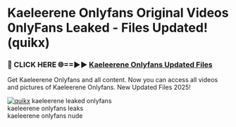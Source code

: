 # Kaeleerene Onlyfans Original Videos 0nlyFans Leaked - Files Updated! (quikx)

<h3>🔴 CLICK HERE 🌐==►► <a href="https://tinyurl.com/2jnfzry5" rel="nofollow">Kaeleerene Onlyfans Updated Files</a></h3>

Get Kaeleerene Onlyfans and all content. Now you can access all videos and pictures of Kaeleerene Onlyfans. New Updated Files 2025!

[![quikx](https://i.imgur.com/GyGTBgg.gif)](https://tinyurl.com/2jnfzry5)
kaeleerene leaked onlyfans<br>
kaeleerene onlyfans leaks<br>
kaeleerene onlyfans nude